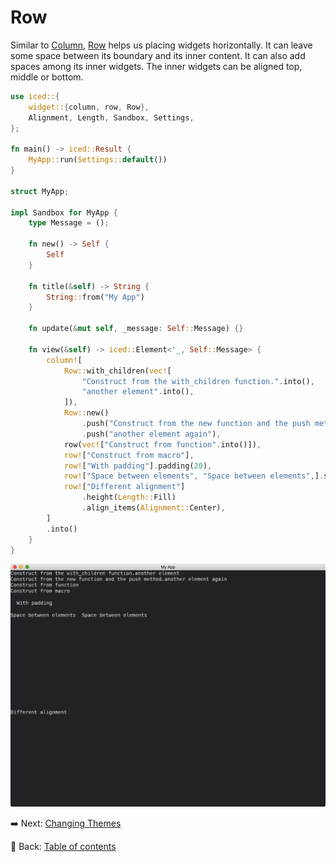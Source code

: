 # Row

Similar to [Column](https://docs.rs/iced/latest/iced/widget/struct.Column.html), [Row](https://docs.rs/iced/latest/iced/widget/struct.Row.html) helps us placing widgets horizontally.
It can leave some space between its boundary and its inner content.
It can also add spaces among its inner widgets.
The inner widgets can be aligned top, middle or bottom.

```rust
use iced::{
    widget::{column, row, Row},
    Alignment, Length, Sandbox, Settings,
};

fn main() -> iced::Result {
    MyApp::run(Settings::default())
}

struct MyApp;

impl Sandbox for MyApp {
    type Message = ();

    fn new() -> Self {
        Self
    }

    fn title(&self) -> String {
        String::from("My App")
    }

    fn update(&mut self, _message: Self::Message) {}

    fn view(&self) -> iced::Element<'_, Self::Message> {
        column![
            Row::with_children(vec![
                "Construct from the with_children function.".into(),
                "another element".into(),
            ]),
            Row::new()
                .push("Construct from the new function and the push method.")
                .push("another element again"),
            row(vec!["Construct from function".into()]),
            row!["Construct from macro"],
            row!["With padding"].padding(20),
            row!["Space between elements", "Space between elements",].spacing(20),
            row!["Different alignment"]
                .height(Length::Fill)
                .align_items(Alignment::Center),
        ]
        .into()
    }
}
```

![Row](./pic/row.png)

:arrow_right:  Next: [Changing Themes](./changing_themes.md)

:blue_book: Back: [Table of contents](./../README.md)

